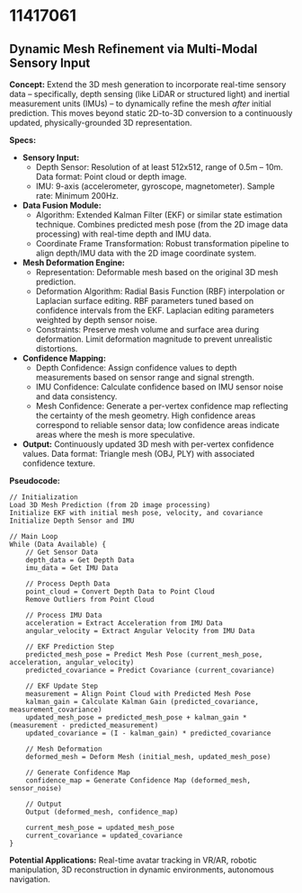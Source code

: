 # 11417061

## Dynamic Mesh Refinement via Multi-Modal Sensory Input

**Concept:** Extend the 3D mesh generation to incorporate real-time sensory data – specifically, depth sensing (like LiDAR or structured light) and inertial measurement units (IMUs) – to dynamically refine the mesh *after* initial prediction. This moves beyond static 2D-to-3D conversion to a continuously updated, physically-grounded 3D representation.

**Specs:**

*   **Sensory Input:**
    *   Depth Sensor: Resolution of at least 512x512, range of 0.5m – 10m.  Data format: Point cloud or depth image.
    *   IMU: 9-axis (accelerometer, gyroscope, magnetometer). Sample rate: Minimum 200Hz.
*   **Data Fusion Module:**
    *   Algorithm: Extended Kalman Filter (EKF) or similar state estimation technique.  Combines predicted mesh pose (from the 2D image data processing) with real-time depth and IMU data.
    *   Coordinate Frame Transformation:  Robust transformation pipeline to align depth/IMU data with the 2D image coordinate system.
*   **Mesh Deformation Engine:**
    *   Representation:  Deformable mesh based on the original 3D mesh prediction.
    *   Deformation Algorithm: Radial Basis Function (RBF) interpolation or Laplacian surface editing.  RBF parameters tuned based on confidence intervals from the EKF.  Laplacian editing parameters weighted by depth sensor noise.
    *   Constraints:  Preserve mesh volume and surface area during deformation.  Limit deformation magnitude to prevent unrealistic distortions.
*   **Confidence Mapping:**
    *   Depth Confidence: Assign confidence values to depth measurements based on sensor range and signal strength.
    *   IMU Confidence: Calculate confidence based on IMU sensor noise and data consistency.
    *   Mesh Confidence: Generate a per-vertex confidence map reflecting the certainty of the mesh geometry.  High confidence areas correspond to reliable sensor data; low confidence areas indicate areas where the mesh is more speculative.
*   **Output:**  Continuously updated 3D mesh with per-vertex confidence values.  Data format:  Triangle mesh (OBJ, PLY) with associated confidence texture.

**Pseudocode:**

```
// Initialization
Load 3D Mesh Prediction (from 2D image processing)
Initialize EKF with initial mesh pose, velocity, and covariance
Initialize Depth Sensor and IMU

// Main Loop
While (Data Available) {
    // Get Sensor Data
    depth_data = Get Depth Data
    imu_data = Get IMU Data

    // Process Depth Data
    point_cloud = Convert Depth Data to Point Cloud
    Remove Outliers from Point Cloud

    // Process IMU Data
    acceleration = Extract Acceleration from IMU Data
    angular_velocity = Extract Angular Velocity from IMU Data

    // EKF Prediction Step
    predicted_mesh_pose = Predict Mesh Pose (current_mesh_pose, acceleration, angular_velocity)
    predicted_covariance = Predict Covariance (current_covariance)

    // EKF Update Step
    measurement = Align Point Cloud with Predicted Mesh Pose
    kalman_gain = Calculate Kalman Gain (predicted_covariance, measurement_covariance)
    updated_mesh_pose = predicted_mesh_pose + kalman_gain * (measurement - predicted_measurement)
    updated_covariance = (I - kalman_gain) * predicted_covariance

    // Mesh Deformation
    deformed_mesh = Deform Mesh (initial_mesh, updated_mesh_pose)

    // Generate Confidence Map
    confidence_map = Generate Confidence Map (deformed_mesh, sensor_noise)

    // Output
    Output (deformed_mesh, confidence_map)

    current_mesh_pose = updated_mesh_pose
    current_covariance = updated_covariance
}
```

**Potential Applications:** Real-time avatar tracking in VR/AR, robotic manipulation, 3D reconstruction in dynamic environments, autonomous navigation.